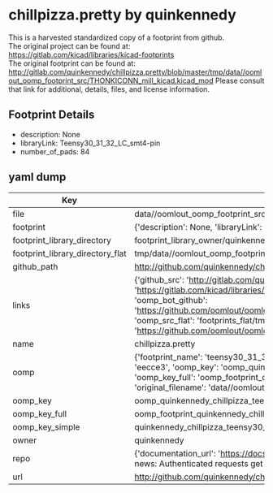 # chillpizza.pretty by quinkennedy  
This is a harvested standardized copy of a footprint from github.  
The original project can be found at:  
https://gitlab.com/kicad/libraries/kicad-footprints  
The original footprint can be found at:
http://gitlab.com/quinkennedy/chillpizza.pretty/blob/master/tmp/data//oomlout_oomp_footprint_src/THONKICONN_mill_kicad.kicad_mod
Please consult that link for additional, details, files, and license information.  
## Footprint Details
* description: None  
* libraryLink: Teensy30_31_32_LC_smt4-pin  
* number_of_pads: 84  
## yaml dump  
| Key | Value |  
| --- | --- |  
| file | data//oomlout_oomp_footprint_src/chillpizza.pretty/Teensy30_31_32_LC_smt.kicad_mod |  
| footprint | {'description': None, 'libraryLink': 'Teensy30_31_32_LC_smt4-pin', 'number_of_pads': 84} |  
| footprint_library_directory | footprint_library_owner/quinkennedy_chillpizza.pretty |  
| footprint_library_directory_flat | tmp/data//oomlout_oomp_footprint_src/footprints_flat/quinkennedy_chillpizza_teensy30_31_32_lc_smt/working |  
| github_path | http://github.com/quinkennedy/chillpizza.pretty/blob/master/tmp/data//oomlout_oomp_footprint_src/Teensy30_31_32_LC_smt.kicad_mod |  
| links | {'github_src': 'http://gitlab.com/quinkennedy/chillpizza.pretty/blob/master/tmp/data//oomlout_oomp_footprint_src/THONKICONN_mill_kicad.kicad_mod', 'github_src_repo': 'https://gitlab.com/kicad/libraries/kicad-footprints', 'oomp_bot': 'tmp/data//oomlout_oomp_footprint_src/footprints/quinkennedy_chillpizza_teensy30_31_32_lc_smt/working', 'oomp_bot_github': 'https://github.com/oomlout/oomlout_oomp_footprint_bot/tree/main/tmp/data//oomlout_oomp_footprint_src/footprints/quinkennedy_chillpizza_teensy30_31_32_lc_smt/working', 'oomp_src_flat': 'footprints_flat/tmp/data//oomlout_oomp_footprint_src/footprints_flat/quinkennedy_chillpizza_teensy30_31_32_lc_smt/working', 'oomp_src_flat_github': 'https://github.com/oomlout/oomlout_oomp_footprint_src/tree/main/tmp/data//oomlout_oomp_footprint_src/footprints_flat/quinkennedy_chillpizza_teensy30_31_32_lc_smt/working'} |  
| name | chillpizza.pretty |  
| oomp | {'footprint_name': 'teensy30_31_32_lc_smt', 'library_name': 'chillpizza', 'md5': 'eecce32fbc75b903cb491d67c43dcfbc', 'md5_10': 'eecce32fbc', 'md5_5': 'eecce', 'md5_6': 'eecce3', 'oomp_key': 'oomp_quinkennedy_chillpizza_teensy30_31_32_lc_smt', 'oomp_key_extra': 'oomp_footprint_quinkennedy_chillpizza_teensy30_31_32_lc_smt', 'oomp_key_full': 'oomp_footprint_quinkennedy_chillpizza_teensy30_31_32_lc_smt_eecce3', 'oomp_key_simple': 'quinkennedy_chillpizza_teensy30_31_32_lc_smt', 'original_filename': 'data//oomlout_oomp_footprint_src/chillpizza.pretty/Teensy30_31_32_LC_smt.kicad_mod', 'owner_name': 'quinkennedy'} |  
| oomp_key | oomp_quinkennedy_chillpizza_teensy30_31_32_lc_smt |  
| oomp_key_full | oomp_footprint_quinkennedy_chillpizza_teensy30_31_32_lc_smt |  
| oomp_key_simple | quinkennedy_chillpizza_teensy30_31_32_lc_smt |  
| owner | quinkennedy |  
| repo | {'documentation_url': 'https://docs.github.com/rest/overview/resources-in-the-rest-api#rate-limiting', 'message': "API rate limit exceeded for 84.66.142.224. (But here's the good news: Authenticated requests get a higher rate limit. Check out the documentation for more details.)"} |  
| url | http://github.com/quinkennedy/chillpizza.pretty |  

